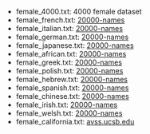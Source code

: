 

- female_4000.txt: 4000 female dataset
- female_french.txt: [20000-names](http://www.20000-names.com/female_greek_names.htm)
- female_italian.txt: [20000-names](http://www.20000-names.com/female_greek_names.htm)
- female_german.txt: [20000-names](http://www.20000-names.com/female_greek_names.htm)   
- female_japanese.txt: [20000-names](http://www.20000-names.com/female_greek_names.htm)
- female_african.txt: [20000-names](http://www.20000-names.com/female_greek_names.htm)
- female_greek.txt: [20000-names](http://www.20000-names.com/female_greek_names.htm)
- female_polish.txt: [20000-names](http://www.20000-names.com/female_greek_names.htm)
- female_hebrew.txt: [20000-names](http://www.20000-names.com/female_greek_names.htm)
- female_spanish.txt: [20000-names](http://www.20000-names.com/female_greek_names.htm)
- female_chinese.txt: [20000-names](http://www.20000-names.com/female_greek_names.htm)
- female_irish.txt: [20000-names](http://www.20000-names.com/female_greek_names.htm)
- female_welsh.txt: [20000-names](http://www.20000-names.com/female_greek_names.htm)
- female_california.txt: [avss.ucsb.edu](http://www.avss.ucsb.edu/NameFema.HTM)
